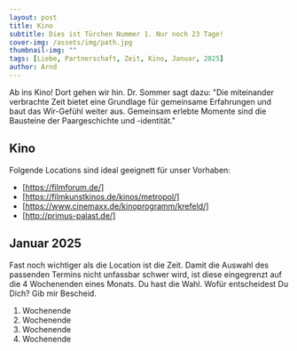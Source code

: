 ```yaml
---
layout: post
title: Kino
subtitle: Dies ist Türchen Nummer 1. Nur noch 23 Tage!
cover-img: /assets/img/path.jpg
thumbnail-img: ""
tags: [Liebe, Partnerschaft, Zeit, Kino, Januar, 2025]
author: Arnd
---
```


Ab ins Kino! Dort gehen wir hin. Dr. Sommer sagt dazu: "Die miteinander verbrachte Zeit bietet eine Grundlage für gemeinsame Erfahrungen und baut das Wir-Gefühl weiter aus. Gemeinsam erlebte Momente sind die Bausteine der Paargeschichte und -identität."  

## Kino

Folgende Locations sind ideal geeignett für unser Vorhaben: 
* [https://filmforum.de/]
* [https://filmkunstkinos.de/kinos/metropol/]
* [https://www.cinemaxx.de/kinoprogramm/krefeld/]
* [http://primus-palast.de/]

## Januar 2025

Fast noch wichtiger als die Location ist die Zeit. Damit die Auswahl des passenden Termins nicht unfassbar schwer wird, ist diese eingegrenzt auf die 4 Wochenenden eines Monats. Du hast die Wahl. Wofür entscheidest Du Dich? Gib mir Bescheid.

1. Wochenende 
2. Wochenende
3. Wochenende
4. Wochenende
